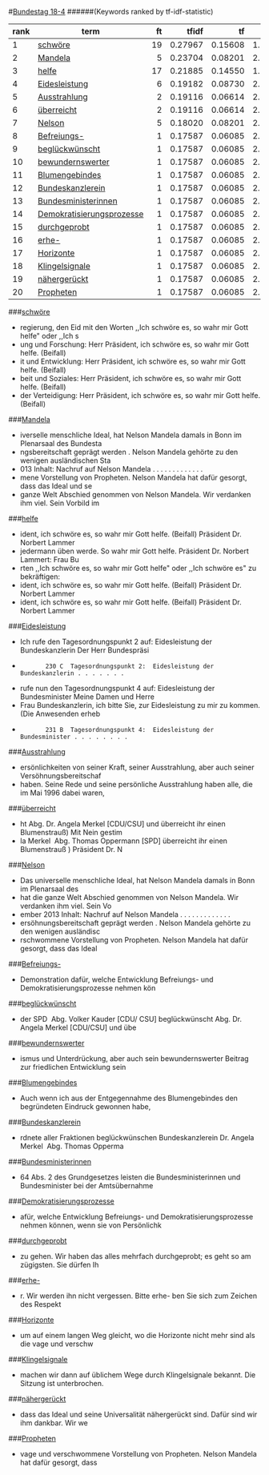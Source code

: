 #<a href='http://dip21.bundestag.de/dip21/btp/18/18004.pdf' target='x'>Bundestag 18-4</a> 
######(Keywords ranked by tf-idf-statistic) 

rank | term | ft | tfidf | tf | idf
--- | --- | ---: | ---: | ---: | ---:
1 | [schwöre](#schwöre) | 19 | 0.27967 | 0.15608 | 1.79176
2 | [Mandela](#mandela) | 5 | 0.23704 | 0.08201 | 2.89037
3 | [helfe](#helfe) | 17 | 0.21885 | 0.14550 | 1.50408
4 | [Eidesleistung](#eidesleistung) | 6 | 0.19182 | 0.08730 | 2.19722
5 | [Ausstrahlung](#ausstrahlung) | 2 | 0.19116 | 0.06614 | 2.89037
6 | [überreicht](#überreicht) | 2 | 0.19116 | 0.06614 | 2.89037
7 | [Nelson](#nelson) | 5 | 0.18020 | 0.08201 | 2.19722
8 | [Befreiungs-](#befreiungs-) | 1 | 0.17587 | 0.06085 | 2.89037
9 | [beglückwünscht](#beglückwünscht) | 1 | 0.17587 | 0.06085 | 2.89037
10 | [bewundernswerter](#bewundernswerter) | 1 | 0.17587 | 0.06085 | 2.89037
11 | [Blumengebindes](#blumengebindes) | 1 | 0.17587 | 0.06085 | 2.89037
12 | [Bundeskanzlerein](#bundeskanzlerein) | 1 | 0.17587 | 0.06085 | 2.89037
13 | [Bundesministerinnen](#bundesministerinnen) | 1 | 0.17587 | 0.06085 | 2.89037
14 | [Demokratisierungsprozesse](#demokratisierungsprozesse) | 1 | 0.17587 | 0.06085 | 2.89037
15 | [durchgeprobt](#durchgeprobt) | 1 | 0.17587 | 0.06085 | 2.89037
16 | [erhe-](#erhe-) | 1 | 0.17587 | 0.06085 | 2.89037
17 | [Horizonte](#horizonte) | 1 | 0.17587 | 0.06085 | 2.89037
18 | [Klingelsignale](#klingelsignale) | 1 | 0.17587 | 0.06085 | 2.89037
19 | [nähergerückt](#nähergerückt) | 1 | 0.17587 | 0.06085 | 2.89037
20 | [Propheten](#propheten) | 1 | 0.17587 | 0.06085 | 2.89037 

###[schwöre](#bundestag-18-4)

* regierung, den Eid mit den Worten  ,,Ich schwöre es, so wahr mir Gott helfe" oder ,,Ich  s
* ung  und Forschung:  Herr Präsident, ich schwöre es, so wahr mir Gott  helfe.  (Beifall)  
* it und Entwicklung:  Herr Präsident, ich schwöre es, so wahr mir Gott  helfe.  (Beifall)  
* beit und  Soziales:  Herr Präsident, ich schwöre es, so wahr mir Gott  helfe.  (Beifall)  
*  der  Verteidigung:  Herr Präsident, ich schwöre es, so wahr mir Gott  helfe.  (Beifall)   

###[Mandela](#bundestag-18-4)

* iverselle menschliche Ideal, hat  Nelson Mandela damals in Bonn im Plenarsaal des Bundesta
* ngsbereitschaft geprägt werden .  Nelson Mandela gehörte zu den wenigen ausländischen  Sta
* 013      Inhalt:      Nachruf auf Nelson Mandela . . . . . . . . . . . . .                
* mene Vorstellung  von Propheten.  Nelson Mandela hat dafür gesorgt, dass das Ideal und  se
* ganze Welt Abschied genommen von Nelson  Mandela. Wir verdanken ihm viel. Sein Vorbild im  

###[helfe](#bundestag-18-4)

* ident, ich schwöre es, so wahr mir Gott  helfe.  (Beifall)  Präsident Dr. Norbert Lammer
*  jedermann  üben werde. So wahr mir Gott helfe.  Präsident Dr. Norbert Lammert:  Frau Bu
* rten  ,,Ich schwöre es, so wahr mir Gott helfe" oder ,,Ich  schwöre es" zu bekräftigen: 
* ident, ich schwöre es, so wahr mir Gott  helfe.  (Beifall)  Präsident Dr. Norbert Lammer
* ident, ich schwöre es, so wahr mir Gott  helfe.  (Beifall)  Präsident Dr. Norbert Lammer 

###[Eidesleistung](#bundestag-18-4)

*  Ich rufe den Tagesordnungspunkt 2 auf:  Eidesleistung der Bundeskanzlerin  Der Herr Bundespräsi
*            230 C  Tagesordnungspunkt 2:  Eidesleistung der Bundeskanzlerin . . . . . . .        
*  rufe nun den Tagesordnungspunkt 4 auf:  Eidesleistung der Bundesminister  Meine Damen und Herre
* Frau Bundeskanzlerin, ich bitte Sie, zur Eidesleistung  zu mir zu kommen.  (Die Anwesenden erheb
*            231 B  Tagesordnungspunkt 4:  Eidesleistung der Bundesminister . . . . . . . .        

###[Ausstrahlung](#bundestag-18-4)

* ersönlichkeiten von seiner Kraft, seiner Ausstrahlung,  aber auch seiner Versöhnungsbereitschaf
* haben. Seine Rede und seine persönliche  Ausstrahlung haben alle, die im Mai 1996 dabei waren,  

###[überreicht](#bundestag-18-4)

* ht Abg. Dr. Angela  Merkel [CDU/CSU] und überreicht ihr einen  Blumenstrauß)  Mit Nein gestim
* la Merkel ­ Abg. Thomas  Oppermann [SPD] überreicht ihr einen Blumenstrauß )  Präsident Dr. N 

###[Nelson](#bundestag-18-4)

*  Das universelle menschliche Ideal, hat  Nelson Mandela damals in Bonn im Plenarsaal des 
* hat die ganze Welt Abschied genommen von Nelson  Mandela. Wir verdanken ihm viel. Sein Vo
* ember 2013      Inhalt:      Nachruf auf Nelson Mandela . . . . . . . . . . . . .        
* ersöhnungsbereitschaft geprägt werden .  Nelson Mandela gehörte zu den wenigen ausländisc
* rschwommene Vorstellung  von Propheten.  Nelson Mandela hat dafür gesorgt, dass das Ideal 

###[Befreiungs-](#bundestag-18-4)

* Demonstration  dafür, welche Entwicklung Befreiungs- und Demokratisierungsprozesse  nehmen kön 

###[beglückwünscht](#bundestag-18-4)

* der SPD ­ Abg. Volker Kauder [CDU/  CSU] beglückwünscht Abg. Dr. Angela  Merkel [CDU/CSU] und übe 

###[bewundernswerter](#bundestag-18-4)

* ismus und Unterdrückung, aber auch  sein bewundernswerter Beitrag zur friedlichen Entwicklung  sein 

###[Blumengebindes](#bundestag-18-4)

* Auch wenn ich aus der Entgegennahme des  Blumengebindes den begründeten Eindruck gewonnen  habe,  

###[Bundeskanzlerein](#bundestag-18-4)

* rdnete  aller Fraktionen beglückwünschen Bundeskanzlerein  Dr. Angela Merkel ­ Abg. Thomas  Opperma 

###[Bundesministerinnen](#bundestag-18-4)

* 64 Abs. 2 des  Grundgesetzes leisten die Bundesministerinnen und  Bundesminister bei der Amtsübernahme 

###[Demokratisierungsprozesse](#bundestag-18-4)

* afür, welche Entwicklung Befreiungs- und Demokratisierungsprozesse  nehmen können, wenn sie von  Persönlichk 

###[durchgeprobt](#bundestag-18-4)

*  zu gehen.  Wir haben das alles mehrfach durchgeprobt; es geht so  am zügigsten.  Sie dürfen Ih 

###[erhe-](#bundestag-18-4)

* r. Wir werden ihn nicht vergessen. Bitte erhe-      ben Sie sich zum Zeichen des Respekt 

###[Horizonte](#bundestag-18-4)

* um auf einem  langen Weg gleicht, wo die Horizonte nicht  mehr sind als die vage und verschw 

###[Klingelsignale](#bundestag-18-4)

*  machen wir dann auf üblichem Wege durch Klingelsignale  bekannt.  Die Sitzung ist unterbrochen.  

###[nähergerückt](#bundestag-18-4)

*  dass das Ideal und  seine Universalität nähergerückt sind. Dafür sind wir  ihm dankbar. Wir we 

###[Propheten](#bundestag-18-4)

*  vage und verschwommene Vorstellung  von Propheten.  Nelson Mandela hat dafür gesorgt, dass  

